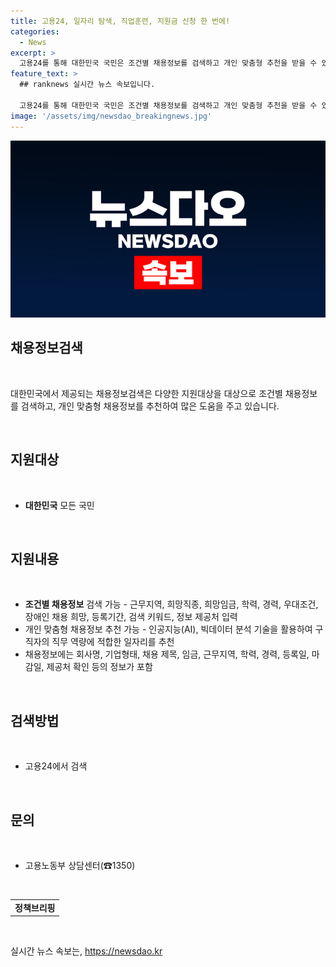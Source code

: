 ```yaml
---
title: 고용24, 일자리 탐색, 직업훈련, 지원금 신청 한 번에!
categories:
  - News
excerpt: >
  고용24를 통해 대한민국 국민은 조건별 채용정보를 검색하고 개인 맞춤형 추천을 받을 수 있습니다. 인공지능과 빅데이터를 활용하여 적합한 일자리를 추천받을 수 있으며, 채용정보에는 회사명, 채용 제목, 임금 등이 포함됩니다. 검색은 고용24에서 가능하며, 문의는 고용노동부 상담센터(☎1350)로 가능합니다. (출처: 정책브리핑 www.korea.kr)
feature_text: >
  ## ranknews 실시간 뉴스 속보입니다.

  고용24를 통해 대한민국 국민은 조건별 채용정보를 검색하고 개인 맞춤형 추천을 받을 수 있습니다. 인공지능과 빅데이터를 활용하여 적합한 일자리를 추천받을 수 있으며, 채용정보에는 회사명, 채용 제목, 임금 등이 포함됩니다. 검색은 고용24에서 가능하며, 문의는 고용노동부 상담센터(☎1350)로 가능합니다. (출처: 정책브리핑 www.korea.kr)
image: '/assets/img/newsdao_breakingnews.jpg'
---
```


<p><img src="/assets/img/newsdao_breakingnews.jpg" alt="ranknews 속보" /></p>

<h2 data-ke-size="size26">채용정보검색</h2>

<p data-ke-size="size16">&#160;</p>

<p data-ke-size="size16">대한민국에서 제공되는 채용정보검색은 다양한 지원대상을 대상으로 조건별 채용정보를 검색하고, 개인 맞춤형 채용정보를 추천하여 많은 도움을 주고 있습니다.</p>

<p data-ke-size="size16">&nbsp;</p>

<h2 data-ke-size="size24">지원대상</h2>

<p data-ke-size="size16">&#160;</p>

<ul>
<li><b>대한민국</b> 모든 국민</li>
</ul>

<p data-ke-size="size16">&nbsp;</p>

<h2 data-ke-size="size24">지원내용</h2>

<p data-ke-size="size16">&#160;</p>

<ul>
<li><b>조건별 채용정보</b> 검색 가능 - 근무지역, 희망직종, 희망임금, 학력, 경력, 우대조건, 장애인 채용 희망, 등록기간, 검색 키워드, 정보 제공처 입력</li>
<li>개인 맞춤형 채용정보 추천 가능 - 인공지능(AI), 빅데이터 분석 기술을 활용하여 구직자의 직무 역량에 적합한 일자리를 추천</li>
<li>채용정보에는 회사명, 기업형태, 채용 제목, 임금, 근무지역, 학력, 경력, 등록일, 마감일, 제공처 확인 등의 정보가 포함</li>
</ul>

<p data-ke-size="size16">&nbsp;</p>

<h2 data-ke-size="size24">검색방법</h2>

<p data-ke-size="size16">&#160;</p>

<ul>
<li>고용24에서 검색</li>
</ul>

<p data-ke-size="size16">&nbsp;</p>

<h2 data-ke-size="size24">문의</h2>

<p data-ke-size="size16">&#160;</p>

<ul>
<li>고용노동부 상담센터(☎1350)</li>
</ul>

<p data-ke-size="size16">&nbsp;</p>

<table>
   <tbody>
      <tr>
         <td style="text-align: center; height: 17px;"><b>정책브리핑</b></td>
      </tr>
   </tbody>
</table>

<p>&nbsp;</p>
실시간 뉴스 속보는, <a href="https://newsdao.kr" rel="dofollow">https://newsdao.kr</a>


